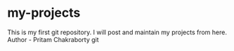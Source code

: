 # my-projects
This is my first git repository. I will post and maintain my projects from here.
<br>
Author - Pritam Chakraborty
git 